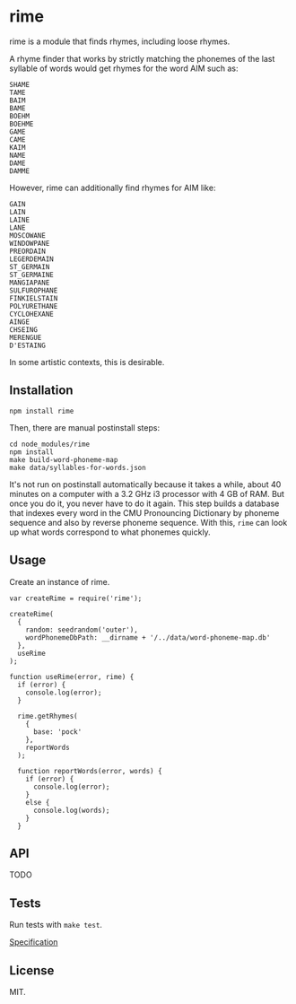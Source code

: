 rime
====

rime is a module that finds rhymes, including loose rhymes.

A rhyme finder that works by strictly matching the phonemes of the last syllable of words would get rhymes for the word AIM such as:

    SHAME
    TAME
    BAIM
    BAME
    BOEHM
    BOEHME
    GAME
    CAME
    KAIM
    NAME
    DAME
    DAMME

However, rime can additionally find rhymes for AIM like:

    GAIN
    LAIN
    LAINE
    LANE
    MOSCOWANE
    WINDOWPANE
    PREORDAIN
    LEGERDEMAIN
    ST_GERMAIN
    ST_GERMAINE
    MANGIAPANE
    SULFUROPHANE
    FINKIELSTAIN
    POLYURETHANE
    CYCLOHEXANE
    AINGE
    CHSEING
    MERENGUE
    D'ESTAING

In some artistic contexts, this is desirable.

Installation
------------

    npm install rime

Then, there are manual postinstall steps:

    cd node_modules/rime
    npm install
    make build-word-phoneme-map
    make data/syllables-for-words.json

It's not run on postinstall automatically because it takes a while, about 40 minutes on a computer with a 3.2 GHz i3 processor with 4 GB of RAM. But once you do it, you never have to do it again. This step builds a database that indexes every word in the CMU Pronouncing Dictionary by phoneme sequence and also by reverse phoneme sequence. With this, `rime` can look up what words correspond to what phonemes quickly.

Usage
-----

Create an instance of rime.

    var createRime = require('rime');

    createRime(
      {
        random: seedrandom('outer'),
        wordPhonemeDbPath: __dirname + '/../data/word-phoneme-map.db'
      },
      useRime
    );

    function useRime(error, rime) {
      if (error) {
        console.log(error);
      }

      rime.getRhymes(
        {
          base: 'pock'
        },
        reportWords
      );

      function reportWords(error, words) {
        if (error) {
          console.log(error);
        }
        else {
          console.log(words);
        }
      }

API
---

TODO

Tests
-----

Run tests with `make test`.

[Specification](specification.md)

License
-------

MIT.
